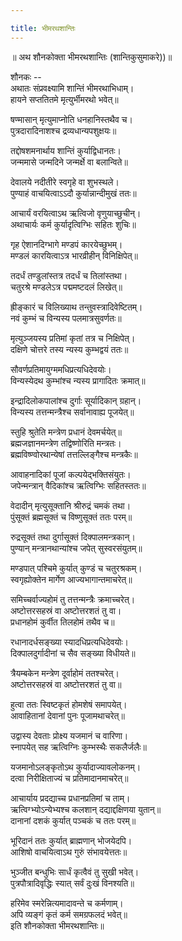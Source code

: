 ```yaml
---

title: भीमरथशान्तिः
---
```



॥ अथ शौनकोक्ता भीमरथशान्तिः (शान्तिकुसुमाकरे))॥

शौनकः --  
अथातः संप्रवक्ष्यामि शान्तिं भीमरथाभिधाम्।  
हायने सप्ततितमे मृत्युर्भीमरथो भवेत्॥

षण्मासान् मृत्युमाप्नोति धनहानिस्तथैव च।  
पुत्रदारादिनाशश्च द्रव्यधान्यपशुक्षयः॥

तद्दोषशमनार्थाय शान्तिं कुर्याद्विधानतः।  
जन्ममासे जन्मदिने जन्मर्क्षे वा बलान्विते॥

देवालये नदीतीरे स्वगृहे वा शुभस्थले।  
पुण्याहं वाचयित्वाऽऽदौ कुर्यान्नान्दीमुखं ततः॥

आचार्यं वरयित्वाऽथ ऋत्विजो वृणुयाच्छुचीन्।  
अथाचार्यः कर्म कुर्यादृत्विग्भिः सहितः शुचिः॥

गृह ऐशानदिग्भागे मण्डपं कारयेच्छुभम्।  
मण्डलं कारयित्वाऽत्र भारव्रीहीन् विनिक्षिपेत्॥

तदर्धं तण्डुलांस्तत्र तदर्धं च तिलांस्तथा।  
चतुरश्रे मण्डलेऽत्र पद्ममष्टदलं लिखेत्॥

ह्रीङ्कारं च विलिख्याथ तन्तुवस्त्रादिवेष्टितम्।  
नवं कुम्भं च विन्यस्य पलमात्रसुवर्णतः॥

मृत्युञ्जयस्य प्रतिमां कृतां तत्र च निक्षिपेत्।  
दक्षिणे चोत्तरे तस्य न्यस्य कुम्भद्वयं ततः॥

सौवर्णप्रतिमायुग्ममधिप्रत्यधिदेवयोः।  
विन्यस्येदथ कुम्भांश्च न्यस्य प्रागादितः क्रमात्॥

इन्द्रादिलोकपालांश्च दुर्गाः सूर्यादिकान् ग्रहान्।  
विन्यस्य तत्तन्मन्त्रैश्च सर्वानावाह्य पूजयेत्॥

स्तुहि श्रुतेति मन्त्रेण प्रधानं देवमर्चयेत्॥  
ब्रह्मजज्ञानमन्त्रेण तद्विष्णोरिति मन्त्रतः।  
ब्रह्मविष्ण्वोरथान्येषां तत्तल्लिङ्गैश्च मन्त्रकैः॥

आवाहनादिकां पूजां कल्पयेद्भक्तिसंयुतः।  
जपेन्मन्त्रान् वैदिकांश्च ऋत्विग्भिः सहितस्ततः॥

वेदादीन् मृत्युसूक्तानि श्रीरुद्रं चमकं तथा।  
पुंसूक्तं ब्रह्मसूक्तं च विष्णुसूक्तं ततः परम्॥

रुद्रसूक्तं तथा दुर्गासूक्तं दिक्पालमन्त्रकान्।  
पुण्यान् मन्त्रानथान्यांश्च जपेत् सुस्वरसंयुतम्॥

मण्डपात् पश्चिमे कुर्यात् कुण्डं च चतुरश्रकम्।  
स्वगृह्योक्तेन मार्गेण आज्यभागान्तमाचरेत्॥

समिच्चर्वाज्यहोमं तु तत्तन्मन्त्रैः क्रमाच्चरेत्।  
अष्टोत्तरसहस्रं वा अष्टोत्तरशतं तु वा।  
प्रधानहोमं कुर्वीत तिलहोमं तथैव च॥

रधानादर्धसङ्ख्या स्यादधिप्रत्यधिदेवयोः।  
दिक्पालदुर्गादीनां च सैव सङ्ख्या विधीयते॥

त्रैयम्बकेन मन्त्रेण दूर्वाहोमं ततश्चरेत्।  
अष्टोत्तरसहस्रं वा अष्टोत्तरशतं तु वा॥  

हुत्वा ततः स्विष्टकृतं होमशेषं समापयेत्।  
आवाहितानां देवानां पुनः पूजामथाचरेत्॥

उद्वास्य देवताः प्रोक्ष्य यजमानं च वारिणा।  
स्नापयेत् सह ऋत्विग्निः कुम्भस्थैः सकलैर्जलैः॥

यजमानोऽलङ्कृतोऽथ कुर्यादाज्यावलोकनम्।  
दत्वा निरीक्षिताज्यं च प्रतिमादानमाचरेत्॥

आचार्याय प्रदद्याच्च प्रधानप्रतिमां च ताम्।  
ऋत्विग्भ्योऽन्येभ्यश्च कलशान् दद्याद्दक्षिणया युतान्॥  
दानानां दशकं कुर्यात् पञ्चकं च ततः परम्॥  

भूरिदानं ततः कुर्यात् ब्राह्मणान् भोजयेदपि।  
आशिषो वाचयित्वाऽथ गुरुं संभावयेत्ततः॥

भुञ्जीत बन्धुभिः सार्धं कृत्वैवं तु सुखी भवेत्।  
पुत्रपौत्रादिवृद्धिः स्यात् सर्वं दुःखं विनश्यति॥

हरिमेव स्मरेन्नित्यमादावन्ते च कर्मणाम्।  
अपि व्यङ्गं कृतं कर्म समग्रफलदं भवेत्॥  
इति शौनकोक्ता भीमरथशान्तिः॥
